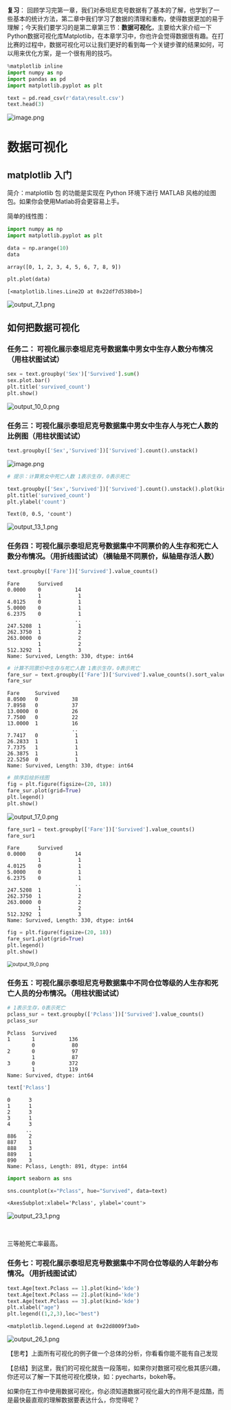 **复习**： 回顾学习完第一章，我们对泰坦尼克号数据有了基本的了解，也学到了一些基本的统计方法，第二章中我们学习了数据的清理和重构，使得数据更加的易于理解；今天我们要学习的是第二章第三节：**数据可视化**，主要给大家介绍一下Python数据可视化库Matplotlib，在本章学习中，你也许会觉得数据很有趣。在打比赛的过程中，数据可视化可以让我们更好的看到每一个关键步骤的结果如何，可以用来优化方案，是一个很有用的技巧。


```python
%matplotlib inline
import numpy as np
import pandas as pd
import matplotlib.pyplot as plt

text = pd.read_csv(r'data\result.csv')
text.head(3)
```

![image.png](https://upload-images.jianshu.io/upload_images/27818444-2e6708355f1a40ed.png?imageMogr2/auto-orient/strip%7CimageView2/2/w/1240)

# 数据可视化

## matplotlib 入门

简介：matplotlib 包 的功能是实现在 Python 环境下进行 MATLAB 风格的绘图包。如果你会使用Matlab将会更容易上手。

简单的线性图：


```python
import numpy as np
import matplotlib.pyplot as plt

data = np.arange(10)
data
```


    array([0, 1, 2, 3, 4, 5, 6, 7, 8, 9])




```python
plt.plot(data)
```


    [<matplotlib.lines.Line2D at 0x22df7d538b0>]




![output_7_1.png](https://upload-images.jianshu.io/upload_images/27818444-4ab80c286abce431.png?imageMogr2/auto-orient/strip%7CimageView2/2/w/1240)
    


## 如何把数据可视化

### 任务二： 可视化展示泰坦尼克号数据集中男女中生存人数分布情况（用柱状图试试）


```python
sex = text.groupby('Sex')['Survived'].sum()
sex.plot.bar()
plt.title('survived_count')
plt.show()
```


![output_10_0.png](https://upload-images.jianshu.io/upload_images/27818444-61abb758bd571a0d.png?imageMogr2/auto-orient/strip%7CimageView2/2/w/1240)
    


###  任务三：可视化展示泰坦尼克号数据集中男女中生存人与死亡人数的比例图（用柱状图试试）


```python
text.groupby(['Sex','Survived'])['Survived'].count().unstack()
```

![image.png](https://upload-images.jianshu.io/upload_images/27818444-e944a3865d6433ed.png?imageMogr2/auto-orient/strip%7CimageView2/2/w/1240)




```python
# 提示：计算男女中死亡人数 1表示生存，0表示死亡

text.groupby(['Sex','Survived'])['Survived'].count().unstack().plot(kind='bar',stacked='True')
plt.title('survived_count')
plt.ylabel('count')
```


    Text(0, 0.5, 'count')




![output_13_1.png](https://upload-images.jianshu.io/upload_images/27818444-88095de992a83b6d.png?imageMogr2/auto-orient/strip%7CimageView2/2/w/1240)
    


### 任务四：可视化展示泰坦尼克号数据集中不同票价的人生存和死亡人数分布情况。（用折线图试试）（横轴是不同票价，纵轴是存活人数）


```python
text.groupby(['Fare'])['Survived'].value_counts()
```




    Fare      Survived
    0.0000    0           14
              1            1
    4.0125    0            1
    5.0000    0            1
    6.2375    0            1
                          ..
    247.5208  1            1
    262.3750  1            2
    263.0000  0            2
              1            2
    512.3292  1            3
    Name: Survived, Length: 330, dtype: int64




```python
# 计算不同票价中生存与死亡人数 1表示生存，0表示死亡
fare_sur = text.groupby(['Fare'])['Survived'].value_counts().sort_values(ascending=False)
fare_sur
```




    Fare     Survived
    8.0500   0           38
    7.8958   0           37
    13.0000  0           26
    7.7500   0           22
    13.0000  1           16
                         ..
    7.7417   0            1
    26.2833  1            1
    7.7375   1            1
    26.3875  1            1
    22.5250  0            1
    Name: Survived, Length: 330, dtype: int64




```python
# 排序后绘折线图
fig = plt.figure(figsize=(20, 18))
fare_sur.plot(grid=True)
plt.legend()
plt.show()
```


![output_17_0.png](https://upload-images.jianshu.io/upload_images/27818444-4a0531e8c0633a7e.png?imageMogr2/auto-orient/strip%7CimageView2/2/w/1240)    



```python
fare_sur1 = text.groupby(['Fare'])['Survived'].value_counts()
fare_sur1
```




    Fare      Survived
    0.0000    0           14
              1            1
    4.0125    0            1
    5.0000    0            1
    6.2375    0            1
                          ..
    247.5208  1            1
    262.3750  1            2
    263.0000  0            2
              1            2
    512.3292  1            3
    Name: Survived, Length: 330, dtype: int64




```python
fig = plt.figure(figsize=(20, 18))
fare_sur1.plot(grid=True)
plt.legend()
plt.show()
```

<img src="https://upload-images.jianshu.io/upload_images/27818444-818241773ea68246.png?imageMogr2/auto-orient/strip%7CimageView2/2/w/1240" alt="output_19_0.png" style="zoom:80%;" />
    


### 任务五：可视化展示泰坦尼克号数据集中不同仓位等级的人生存和死亡人员的分布情况。（用柱状图试试）


```python
# 1表示生存，0表示死亡
pclass_sur = text.groupby(['Pclass'])['Survived'].value_counts()
pclass_sur
```




    Pclass  Survived
    1       1           136
            0            80
    2       0            97
            1            87
    3       0           372
            1           119
    Name: Survived, dtype: int64




```python
text['Pclass']
```




    0      3
    1      1
    2      3
    3      1
    4      3
          ..
    886    2
    887    1
    888    3
    889    1
    890    3
    Name: Pclass, Length: 891, dtype: int64




```python
import seaborn as sns

sns.countplot(x="Pclass", hue="Survived", data=text)
```




    <AxesSubplot:xlabel='Pclass', ylabel='count'>

![output_23_1.png](https://upload-images.jianshu.io/upload_images/27818444-5fd521b6eb119264.png?imageMogr2/auto-orient/strip%7CimageView2/2/w/1240)


​     


三等舱死亡率最高。

### 任务七：可视化展示泰坦尼克号数据集中不同仓位等级的人年龄分布情况。（用折线图试试）


```python
text.Age[text.Pclass == 1].plot(kind='kde')
text.Age[text.Pclass == 2].plot(kind='kde')
text.Age[text.Pclass == 3].plot(kind='kde')
plt.xlabel("age")
plt.legend((1,2,3),loc="best")
```




    <matplotlib.legend.Legend at 0x22d8009f3a0>


![output_26_1.png](https://upload-images.jianshu.io/upload_images/27818444-1e0bd3430890c023.png?imageMogr2/auto-orient/strip%7CimageView2/2/w/1240)    


【思考】上面所有可视化的例子做一个总体的分析，你看看你能不能有自己发现

【总结】到这里，我们的可视化就告一段落啦，如果你对数据可视化极其感兴趣，你还可以了解一下其他可视化模块，如：pyecharts，bokeh等。

如果你在工作中使用数据可视化，你必须知道数据可视化最大的作用不是炫酷，而是最快最直观的理解数据要表达什么，你觉得呢？
